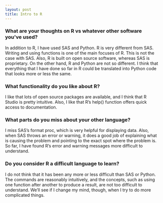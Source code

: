 ```yaml
---
layout: post
title: Intro to R
--- 
```


### What are your thoughts on R vs whatever other software you've used? 

In addition to R, I have used SAS and Python. R is very different from SAS. Writing and using functions is one of the main focuses of R. This is not the case with SAS. Also, R is built on open source software, whereas SAS is proprietary. On the other hand, R and Python are not so different. I think that everything that I have done so far in R could be translated into Python code that looks more or less the same. 

### What functionality do you like about R?  

I like that lots of open source packages are available, and I think that R Studio is pretty intuitive. Also, I like that R’s help() function offers quick access to documentation. 

### What parts do you miss about your other language?  

I miss SAS’s format proc, which is very helpful for displaying data. Also, when SAS throws an error or warning, it does a good job of explaining what is causing the problem and pointing to the exact spot where the problem is. So far, I have found R’s error and warning messages more difficult to understand. 

### Do you consider R a difficult language to learn?

I do not think that it has been any more or less difficult than SAS or Python. The commands are reasonably intuitively, and the concepts, such as using one function after another to produce a result, are not too difficult to understand. We’ll see if I change my mind, though, when I try to do more complicated things. 
